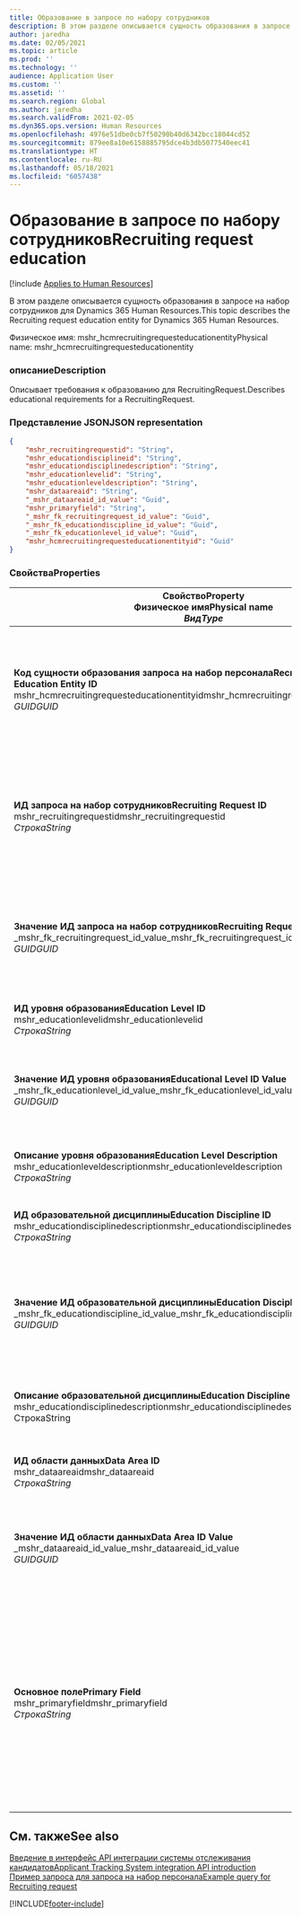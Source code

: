 ```yaml
---
title: Образование в запросе по набору сотрудников
description: В этом разделе описывается сущность образования в запросе на набор сотрудников для Dynamics 365 Human Resources.
author: jaredha
ms.date: 02/05/2021
ms.topic: article
ms.prod: ''
ms.technology: ''
audience: Application User
ms.custom: ''
ms.assetid: ''
ms.search.region: Global
ms.author: jaredha
ms.search.validFrom: 2021-02-05
ms.dyn365.ops.version: Human Resources
ms.openlocfilehash: 4976e51dbe0cb7f50290b40d6342bcc18044cd52
ms.sourcegitcommit: 879ee8a10e6158885795dce4b3db5077540eec41
ms.translationtype: HT
ms.contentlocale: ru-RU
ms.lasthandoff: 05/18/2021
ms.locfileid: "6057438"
---
```

# <a name="recruiting-request-education"></a><span data-ttu-id="418b6-103">Образование в запросе по набору сотрудников</span><span class="sxs-lookup"><span data-stu-id="418b6-103">Recruiting request education</span></span>

[!include [Applies to Human Resources](../includes/applies-to-hr.md)]

<span data-ttu-id="418b6-104">В этом разделе описывается сущность образования в запросе на набор сотрудников для Dynamics 365 Human Resources.</span><span class="sxs-lookup"><span data-stu-id="418b6-104">This topic describes the Recruiting request education entity for Dynamics 365 Human Resources.</span></span>

<span data-ttu-id="418b6-105">Физическое имя: mshr_hcmrecruitingrequesteducationentity</span><span class="sxs-lookup"><span data-stu-id="418b6-105">Physical name: mshr_hcmrecruitingrequesteducationentity</span></span>

### <a name="description"></a><span data-ttu-id="418b6-106">описание</span><span class="sxs-lookup"><span data-stu-id="418b6-106">Description</span></span>

<span data-ttu-id="418b6-107">Описывает требования к образованию для RecruitingRequest.</span><span class="sxs-lookup"><span data-stu-id="418b6-107">Describes educational requirements for a RecruitingRequest.</span></span>

### <a name="json-representation"></a><span data-ttu-id="418b6-108">Представление JSON</span><span class="sxs-lookup"><span data-stu-id="418b6-108">JSON representation</span></span>

```json
{
    "mshr_recruitingrequestid": "String",
    "mshr_educationdisciplineid": "String",
    "mshr_educationdisciplinedescription": "String",
    "mshr_educationlevelid": "String",
    "mshr_educationleveldescription": "String",
    "mshr_dataareaid": "String",
    "_mshr_dataareaid_id_value": "Guid",
    "mshr_primaryfield": "String",
    "_mshr_fk_recruitingrequest_id_value": "Guid",
    "_mshr_fk_educationdiscipline_id_value": "Guid",
    "_mshr_fk_educationlevel_id_value": "Guid",
    "mshr_hcmrecruitingrequesteducationentityid": "Guid"
}
```

### <a name="properties"></a><span data-ttu-id="418b6-109">Свойства</span><span class="sxs-lookup"><span data-stu-id="418b6-109">Properties</span></span>

| <span data-ttu-id="418b6-110">Свойство</span><span class="sxs-lookup"><span data-stu-id="418b6-110">Property</span></span><br><span data-ttu-id="418b6-111">**Физическое имя**</span><span class="sxs-lookup"><span data-stu-id="418b6-111">**Physical name**</span></span><br><span data-ttu-id="418b6-112">**_Вид_**</span><span class="sxs-lookup"><span data-stu-id="418b6-112">**_Type_**</span></span> | <span data-ttu-id="418b6-113">Использование</span><span class="sxs-lookup"><span data-stu-id="418b6-113">Use</span></span> | <span data-ttu-id="418b6-114">описание</span><span class="sxs-lookup"><span data-stu-id="418b6-114">Description</span></span> |
| --- | --- | --- |
| <span data-ttu-id="418b6-115">**Код сущности образования запроса на набор персонала**</span><span class="sxs-lookup"><span data-stu-id="418b6-115">**Recruiting Request Education Entity ID**</span></span><br><span data-ttu-id="418b6-116">mshr_hcmrecruitingrequesteducationentityid</span><span class="sxs-lookup"><span data-stu-id="418b6-116">mshr_hcmrecruitingrequesteducationentityid</span></span><br><span data-ttu-id="418b6-117">*GUID*</span><span class="sxs-lookup"><span data-stu-id="418b6-117">*GUID*</span></span> | <span data-ttu-id="418b6-118">Только для чтения</span><span class="sxs-lookup"><span data-stu-id="418b6-118">Read-only</span></span><br><span data-ttu-id="418b6-119">Требуется</span><span class="sxs-lookup"><span data-stu-id="418b6-119">Required</span></span> | <span data-ttu-id="418b6-120">Создаваемый системой уникальный идентификатор для записи образования в запросе на набор сотрудников.</span><span class="sxs-lookup"><span data-stu-id="418b6-120">System-generated unique identifier for the Recruiting Request Education record.</span></span> |
| <span data-ttu-id="418b6-121">**ИД запроса на набор сотрудников**</span><span class="sxs-lookup"><span data-stu-id="418b6-121">**Recruiting Request ID**</span></span><br><span data-ttu-id="418b6-122">mshr_recruitingrequestid</span><span class="sxs-lookup"><span data-stu-id="418b6-122">mshr_recruitingrequestid</span></span><br><span data-ttu-id="418b6-123">*Строка*</span><span class="sxs-lookup"><span data-stu-id="418b6-123">*String*</span></span> | <span data-ttu-id="418b6-124">Однократная запись</span><span class="sxs-lookup"><span data-stu-id="418b6-124">Write-once</span></span><br><span data-ttu-id="418b6-125">Требуется</span><span class="sxs-lookup"><span data-stu-id="418b6-125">Required</span></span> | <span data-ttu-id="418b6-126">Уникальный идентификатор связанного запроса по набору сотрудников, доступный для чтения пользователем.</span><span class="sxs-lookup"><span data-stu-id="418b6-126">The user-readable unique identifier of the related recruiting request.</span></span> |
| <span data-ttu-id="418b6-127">**Значение ИД запроса на набор сотрудников**</span><span class="sxs-lookup"><span data-stu-id="418b6-127">**Recruiting Request ID Value**</span></span><br><span data-ttu-id="418b6-128">_mshr_fk_recruitingrequest_id_value</span><span class="sxs-lookup"><span data-stu-id="418b6-128">_mshr_fk_recruitingrequest_id_value</span></span><br><span data-ttu-id="418b6-129">*GUID*</span><span class="sxs-lookup"><span data-stu-id="418b6-129">*GUID*</span></span> | <span data-ttu-id="418b6-130">Только для чтения</span><span class="sxs-lookup"><span data-stu-id="418b6-130">Read-only</span></span><br><span data-ttu-id="418b6-131">Требуется</span><span class="sxs-lookup"><span data-stu-id="418b6-131">Required</span></span><br><span data-ttu-id="418b6-132">Внешний ключ: mshr_hcmrecruitingrequestentityid сущности mshr_hcmrecruitingrequestentity</span><span class="sxs-lookup"><span data-stu-id="418b6-132">Foreign key: mshr_hcmrecruitingrequestentityid of mshr_hcmrecruitingrequestentity</span></span> | <span data-ttu-id="418b6-133">Создаваемый системой уникальный идентификатор связанного запроса на набор сотрудников.</span><span class="sxs-lookup"><span data-stu-id="418b6-133">System-generated unique identifier of the related recruiting request.</span></span> |
| <span data-ttu-id="418b6-134">**ИД уровня образования**</span><span class="sxs-lookup"><span data-stu-id="418b6-134">**Education Level ID**</span></span><br><span data-ttu-id="418b6-135">mshr_educationlevelid</span><span class="sxs-lookup"><span data-stu-id="418b6-135">mshr_educationlevelid</span></span><br><span data-ttu-id="418b6-136">*Строка*</span><span class="sxs-lookup"><span data-stu-id="418b6-136">*String*</span></span> | <span data-ttu-id="418b6-137">Однократная запись</span><span class="sxs-lookup"><span data-stu-id="418b6-137">Write-once</span></span><br><span data-ttu-id="418b6-138">Требуется</span><span class="sxs-lookup"><span data-stu-id="418b6-138">Required</span></span> | <span data-ttu-id="418b6-139">Требуемый уровень образования.</span><span class="sxs-lookup"><span data-stu-id="418b6-139">The level of education required.</span></span> |
| <span data-ttu-id="418b6-140">**Значение ИД уровня образования**</span><span class="sxs-lookup"><span data-stu-id="418b6-140">**Educational Level ID Value**</span></span><br><span data-ttu-id="418b6-141">_mshr_fk_educationlevel_id_value</span><span class="sxs-lookup"><span data-stu-id="418b6-141">_mshr_fk_educationlevel_id_value</span></span><br><span data-ttu-id="418b6-142">*GUID*</span><span class="sxs-lookup"><span data-stu-id="418b6-142">*GUID*</span></span> | <span data-ttu-id="418b6-143">Только для чтения</span><span class="sxs-lookup"><span data-stu-id="418b6-143">Read-only</span></span><br><span data-ttu-id="418b6-144">Требуется</span><span class="sxs-lookup"><span data-stu-id="418b6-144">Required</span></span><br><span data-ttu-id="418b6-145">Внешний ключ: mshr_hcmeducationlevelentityid сущности mshr_hcmeducationlevelentity</span><span class="sxs-lookup"><span data-stu-id="418b6-145">Foreign key: mshr_hcmeducationlevelentityid of mshr_hcmeducationlevelentity</span></span> | <span data-ttu-id="418b6-146">Созданный системой уникальный идентификатор требуемого уровня образования.</span><span class="sxs-lookup"><span data-stu-id="418b6-146">System-generated unique identifier of the level of education required.</span></span> |
| <span data-ttu-id="418b6-147">**Описание уровня образования**</span><span class="sxs-lookup"><span data-stu-id="418b6-147">**Education Level Description**</span></span><br><span data-ttu-id="418b6-148">mshr_educationleveldescription</span><span class="sxs-lookup"><span data-stu-id="418b6-148">mshr_educationleveldescription</span></span><br><span data-ttu-id="418b6-149">*Строка*</span><span class="sxs-lookup"><span data-stu-id="418b6-149">*String*</span></span> | <span data-ttu-id="418b6-150">Только для чтения</span><span class="sxs-lookup"><span data-stu-id="418b6-150">Read-only</span></span><br><span data-ttu-id="418b6-151">Требуется</span><span class="sxs-lookup"><span data-stu-id="418b6-151">Required</span></span> | <span data-ttu-id="418b6-152">Описание уровня, необходимого для данного навыка.</span><span class="sxs-lookup"><span data-stu-id="418b6-152">The description of the level required for the skill.</span></span> |
| <span data-ttu-id="418b6-153">**ИД образовательной дисциплины**</span><span class="sxs-lookup"><span data-stu-id="418b6-153">**Education Discipline ID**</span></span><br><span data-ttu-id="418b6-154">mshr_educationdisciplinedescription</span><span class="sxs-lookup"><span data-stu-id="418b6-154">mshr_educationdisciplinedescription</span></span><br><span data-ttu-id="418b6-155">*Строка*</span><span class="sxs-lookup"><span data-stu-id="418b6-155">*String*</span></span> | <span data-ttu-id="418b6-156">Однократная запись</span><span class="sxs-lookup"><span data-stu-id="418b6-156">Write-once</span></span><br><span data-ttu-id="418b6-157">Требуется</span><span class="sxs-lookup"><span data-stu-id="418b6-157">Required</span></span> | <span data-ttu-id="418b6-158">Область образовательной дисциплины.</span><span class="sxs-lookup"><span data-stu-id="418b6-158">The area of educational discipline.</span></span> |
| <span data-ttu-id="418b6-159">**Значение ИД образовательной дисциплины**</span><span class="sxs-lookup"><span data-stu-id="418b6-159">**Education Discipline ID Value**</span></span><br><span data-ttu-id="418b6-160">_mshr_fk_educationdiscipline_id_value</span><span class="sxs-lookup"><span data-stu-id="418b6-160">_mshr_fk_educationdiscipline_id_value</span></span><br><span data-ttu-id="418b6-161">*GUID*</span><span class="sxs-lookup"><span data-stu-id="418b6-161">*GUID*</span></span> | <span data-ttu-id="418b6-162">Только для чтения</span><span class="sxs-lookup"><span data-stu-id="418b6-162">Read-only</span></span><br><span data-ttu-id="418b6-163">Требуется</span><span class="sxs-lookup"><span data-stu-id="418b6-163">Required</span></span><br><span data-ttu-id="418b6-164">Внешний ключ: mshr_hcmeducationdisciplineentityid сущности mshr_hcmeducationdisciplineentity</span><span class="sxs-lookup"><span data-stu-id="418b6-164">Foreign key: mshr_hcmeducationdisciplineentityid of mshr_hcmeducationdisciplineentity</span></span> | <span data-ttu-id="418b6-165">Созданный системой уникальный идентификатор области образовательной дисциплины.</span><span class="sxs-lookup"><span data-stu-id="418b6-165">System-generated unique identifier of the area of educational discipline.</span></span> |
| <span data-ttu-id="418b6-166">**Описание образовательной дисциплины**</span><span class="sxs-lookup"><span data-stu-id="418b6-166">**Education Discipline Description**</span></span><br><span data-ttu-id="418b6-167">mshr_educationdisciplinedescription</span><span class="sxs-lookup"><span data-stu-id="418b6-167">mshr_educationdisciplinedescription</span></span><br><span data-ttu-id="418b6-168">Строка</span><span class="sxs-lookup"><span data-stu-id="418b6-168">String</span></span> | <span data-ttu-id="418b6-169">Только для чтения</span><span class="sxs-lookup"><span data-stu-id="418b6-169">Read-only</span></span><br><span data-ttu-id="418b6-170">Требуется</span><span class="sxs-lookup"><span data-stu-id="418b6-170">Required</span></span> | <span data-ttu-id="418b6-171">Описание области образовательной дисциплины.</span><span class="sxs-lookup"><span data-stu-id="418b6-171">The description of the area of educational discipline.</span></span> |
| <span data-ttu-id="418b6-172">**ИД области данных**</span><span class="sxs-lookup"><span data-stu-id="418b6-172">**Data Area ID**</span></span><br><span data-ttu-id="418b6-173">mshr_dataareaid</span><span class="sxs-lookup"><span data-stu-id="418b6-173">mshr_dataareaid</span></span><br><span data-ttu-id="418b6-174">*Строка*</span><span class="sxs-lookup"><span data-stu-id="418b6-174">*String*</span></span> | <span data-ttu-id="418b6-175">Чтение/запись</span><span class="sxs-lookup"><span data-stu-id="418b6-175">Read/write</span></span><br><span data-ttu-id="418b6-176">Необязательный</span><span class="sxs-lookup"><span data-stu-id="418b6-176">Optional</span></span> | <span data-ttu-id="418b6-177">Указывает юридическое лицо (компанию).</span><span class="sxs-lookup"><span data-stu-id="418b6-177">Specifies the legal entity (company).</span></span>|
| <span data-ttu-id="418b6-178">**Значение ИД области данных**</span><span class="sxs-lookup"><span data-stu-id="418b6-178">**Data Area ID Value**</span></span><br><span data-ttu-id="418b6-179">_mshr_dataareaid_id_value</span><span class="sxs-lookup"><span data-stu-id="418b6-179">_mshr_dataareaid_id_value</span></span><br><span data-ttu-id="418b6-180">*GUID*</span><span class="sxs-lookup"><span data-stu-id="418b6-180">*GUID*</span></span> | <span data-ttu-id="418b6-181">Только для чтения</span><span class="sxs-lookup"><span data-stu-id="418b6-181">Read-only</span></span><br><span data-ttu-id="418b6-182">Необязательный</span><span class="sxs-lookup"><span data-stu-id="418b6-182">Optional</span></span><br><span data-ttu-id="418b6-183">Внешний ключ: cdm_companyid сущности cdm_company</span><span class="sxs-lookup"><span data-stu-id="418b6-183">Foreign key: cdm_companyid of cdm_company entity</span></span> | <span data-ttu-id="418b6-184">Созданное системой значение GUID, идентифицирующее юридическое лицо (компанию).</span><span class="sxs-lookup"><span data-stu-id="418b6-184">System-generated GUID value identifying the legal entity (company).</span></span> |
| <span data-ttu-id="418b6-185">**Основное поле**</span><span class="sxs-lookup"><span data-stu-id="418b6-185">**Primary Field**</span></span><br><span data-ttu-id="418b6-186">mshr_primaryfield</span><span class="sxs-lookup"><span data-stu-id="418b6-186">mshr_primaryfield</span></span><br><span data-ttu-id="418b6-187">*Строка*</span><span class="sxs-lookup"><span data-stu-id="418b6-187">*String*</span></span> | <span data-ttu-id="418b6-188">Только для чтения</span><span class="sxs-lookup"><span data-stu-id="418b6-188">Read-only</span></span><br><span data-ttu-id="418b6-189">Требуется</span><span class="sxs-lookup"><span data-stu-id="418b6-189">Required</span></span> | <span data-ttu-id="418b6-190">Объединение значения запроса на набор сотрудников, ИД уровня образования и ИД образовательной дисциплины в качестве другого метода для уникальной идентификации записи.</span><span class="sxs-lookup"><span data-stu-id="418b6-190">Concatenation of Recruiting Request value, Education Level ID, and Education Discipline ID as another method to uniquely identify the record.</span></span> |

## <a name="see-also"></a><span data-ttu-id="418b6-191">См. также</span><span class="sxs-lookup"><span data-stu-id="418b6-191">See also</span></span>

[<span data-ttu-id="418b6-192">Введение в интерфейс API интеграции системы отслеживания кандидатов</span><span class="sxs-lookup"><span data-stu-id="418b6-192">Applicant Tracking System integration API introduction</span></span>](hr-admin-integration-ats-api-introduction.md)<br>
[<span data-ttu-id="418b6-193">Пример запроса для запроса на набор персонала</span><span class="sxs-lookup"><span data-stu-id="418b6-193">Example query for Recruiting request</span></span>](hr-admin-integration-ats-api-recruiting-request-example-query.md)



[!INCLUDE[footer-include](../includes/footer-banner.md)]